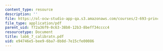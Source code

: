 ```yaml
---
content_type: resource
description: ''
file: https://ol-ocw-studio-app-qa.s3.amazonaws.com/courses/2-693-principles-of-oceanographic-instrument-systems-sensors-and-measurements-13-998-spring-2004/e94746e5bee96ba78b8d7e15cfe00086_lab6_7_calibratn.pdf
file_type: application/pdf
parent_uid: f72a36f9-0c63-38b0-12b3-8beff34cccc4
resourcetype: Document
title: lab6_7_calibratn.pdf
uid: e94746e5-bee9-6ba7-8b8d-7e15cfe00086
---
```

